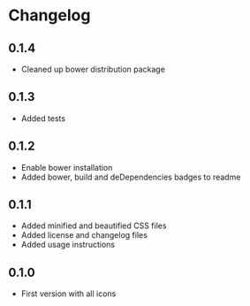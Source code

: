 # Changelog

## 0.1.4

* Cleaned up bower distribution package

## 0.1.3

* Added tests

## 0.1.2

* Enable bower installation
* Added bower, build and deDependencies badges to readme

## 0.1.1

* Added minified and beautified CSS files
* Added license and changelog files
* Added usage instructions

## 0.1.0

* First version with all icons